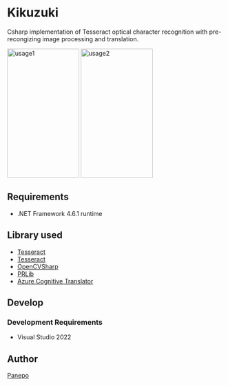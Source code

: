 # Kikuzuki

Csharp implementation of Tesseract optical character recognition with pre-recongizing image processing and translation.

<img src="https://github.com/Panepo/Satsuki/blob/master/doc/usage1.png" alt="usage1" height="300" width="167"> <img src="https://github.com/Panepo/Satsuki/blob/master/src/images/usage2.jpg" alt="usage2" height="300" width="167">

## Requirements

* .NET Framework 4.6.1 runtime

## Library used

* [Tesseract](https://github.com/tesseract-ocr/tesseract)
* [Tesseract](https://github.com/charlesw/tesseract)
* [OpenCVSharp](https://github.com/shimat/opencvsharp)
* [PRLib](https://github.com/leha-bot/PRLib)
* [Azure Cognitive Translator](https://azure.microsoft.com/en-us/products/cognitive-services/translator/)

## Develop

### Development Requirements
* Visual Studio 2022

## Author

[Panepo](https://github.com/Panepo)
